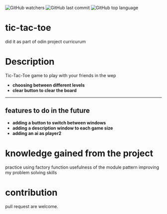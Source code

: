 ![GitHub watchers](https://img.shields.io/github/watchers/anasmustafa123/tic-tac-toe?color=blue&style=social)
![GitHub last commit](https://img.shields.io/github/last-commit/anasmustafa123/tic-tac-toe?color=blue&logo=github)
![GitHub top language](https://img.shields.io/github/languages/top/anasmustafa123/tic-tac-toe)

# tic-tac-toe
did it as part of odin project curricurum

# Description 
Tic-Tac-Toe game to play with your friends  in the wep
* __choosing between different levels__ 
* __clear button to clear the board__
---
## features to do in the future
* __adding a button to switch between windows__
* __adding a description window to each game size__
* __adding an ai as player2__
# knowledge gained from the project
practice using factory function 
usefulness  of the module pattern
improving my problem solving skills
# contribution
pull request are welcome.
